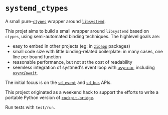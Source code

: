 # `systemd_ctypes`
A small pure-[`ctypes`](https://docs.python.org/3/library/ctypes.html) wrapper around [`libsystemd`](https://www.freedesktop.org/software/systemd/man/).

This projet aims to build a small wrapper around `libsystemd` based on `ctypes`, using semi-automated binding techniques.  The highlevel goals are:
 - easy to embed in other projects (eg: in [`zipapp`](https://docs.python.org/3/library/zipapp.html) packages)
 - small code size with little binding-related boilerplate: in many cases, one line per bound function
 - reasonable performance, but not at the cost of readability
 - seemless integration of systmed's event loop with [`asyncio`](https://docs.python.org/3/library/asyncio.html), including [`async`/`await`](https://docs.python.org/3/library/asyncio-task.html).

The initial focus is on the [`sd_event`](https://www.freedesktop.org/software/systemd/man/sd-event.html) and [`sd_bus`](https://www.freedesktop.org/software/systemd/man/sd-bus.html) APIs.

This project originated as a weekend hack to support the efforts to write a portable Python version of [`cockpit-bridge`](https://cockpit-project.org/guide/latest/cockpit-bridge.1.html).

Run tests with `test/run`.
